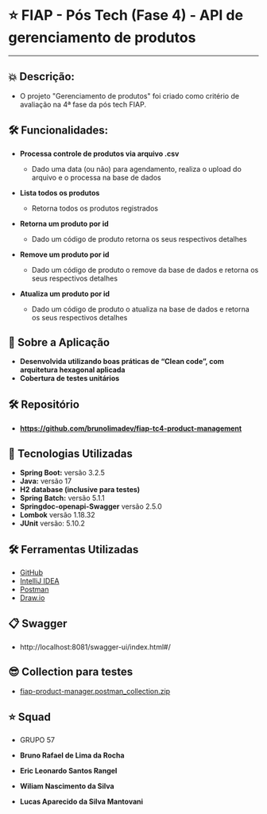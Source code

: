 # ⭐ FIAP - Pós Tech (Fase 4) - **API de gerenciamento de produtos**

---

## 💥 Descrição:


- O projeto "Gerenciamento de produtos" foi criado como critério de avaliação na 4ª fase da pós tech FIAP.

## 🛠️ Funcionalidades:

- **Processa controle de produtos via arquivo .csv**
  - Dado uma data (ou não) para agendamento, realiza o upload do arquivo e o processa na base de dados
  

- **Lista todos os produtos**
  - Retorna todos os produtos registrados  

  
- **Retorna um produto por id**
  - Dado um código de produto retorna os seus respectivos detalhes


- **Remove um produto por id**
    - Dado um código de produto o remove da base de dados e retorna os seus respectivos detalhes


- **Atualiza um produto por id**
    - Dado um código de produto o atualiza na base de dados e retorna os seus respectivos detalhes

## 🚀 Sobre a Aplicação

- **Desenvolvida utilizando boas práticas de “Clean code”, com arquitetura hexagonal aplicada**
- **Cobertura de testes unitários**


## 🛠️ Repositório
- ####  https://github.com/brunolimadev/fiap-tc4-product-management


## 🚀 Tecnologias Utilizadas

- **Spring Boot:** versão 3.2.5
- **Java:** versão 17
- **H2 database (inclusive para testes)**
- **Spring Batch:** versão 5.1.1
- **Springdoc-openapi-Swagger** versão 2.5.0
- **Lombok**  versão 1.18.32
- **JUnit** versão: 5.10.2

## 🛠️ Ferramentas Utilizadas

- [GitHub](https://github.com/)
- [IntelliJ IDEA](https://www.jetbrains.com/idea/)
- [Postman](https://www.postman.com/)
- [Draw.io](https://app.diagrams.net/)

## 📋 Swagger

- http://localhost:8081/swagger-ui/index.html#/



## 😎 Collection para testes
- [fiap-product-manager.postman_collection.zip](https://github.com/brunolimadev/fiap-tc4-product-management/blob/develop/fiap-product-manager.postman_collection.zip?raw=true)


## ⭐ Squad

-   GRUPO 57


- **Bruno Rafael de Lima da Rocha**
- **Eric Leonardo Santos Rangel**
- **Wiliam Nascimento da Silva**
- **Lucas Aparecido da Silva Mantovani**



